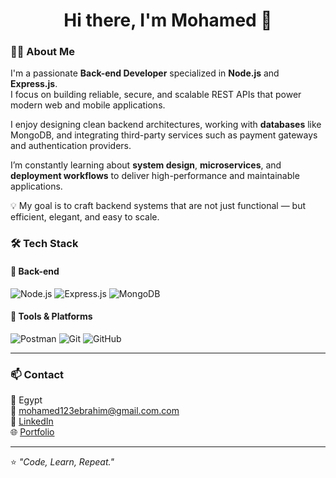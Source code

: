 <h1 align="center">Hi there, I'm Mohamed 👋</h1>

### 👨‍💻 About Me
I'm a passionate **Back-end Developer** specialized in **Node.js** and **Express.js**.  
I focus on building reliable, secure, and scalable REST APIs that power modern web and mobile applications.  

I enjoy designing clean backend architectures, working with **databases** like MongoDB, and integrating third-party services such as payment gateways and authentication providers.  

I’m constantly learning about **system design**, **microservices**, and **deployment workflows** to deliver high-performance and maintainable applications.  

💡 My goal is to craft backend systems that are not just functional — but efficient, elegant, and easy to scale.


### 🛠️ Tech Stack
#### 🔹 Back-end
![Node.js](https://img.shields.io/badge/Node.js-43853D?style=for-the-badge&logo=node.js&logoColor=white)
![Express.js](https://img.shields.io/badge/Express.js-000000?style=for-the-badge&logo=express&logoColor=white)
![MongoDB](https://img.shields.io/badge/MongoDB-4EA94B?style=for-the-badge&logo=mongodb&logoColor=white)

#### 🔹 Tools & Platforms
![Postman](https://img.shields.io/badge/Postman-FF6C37?style=for-the-badge&logo=postman&logoColor=white)
![Git](https://img.shields.io/badge/Git-F05032?style=for-the-badge&logo=git&logoColor=white)
![GitHub](https://img.shields.io/badge/GitHub-181717?style=for-the-badge&logo=github&logoColor=white)

---

### 📫 Contact
📍 Egypt  
📧 mohamed123ebrahim@gmail.com.com  
💼 [LinkedIn](https://www.linkedin.com/in/mohamed-ibrahim-95239b216)  
🌐 [Portfolio](https://github.com/Mo-Ibra10)

---

⭐️ *"Code, Learn, Repeat."*

